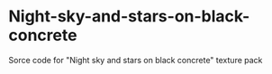 # Night-sky-and-stars-on-black-concrete
Sorce code for "Night sky and stars on black concrete" texture pack

